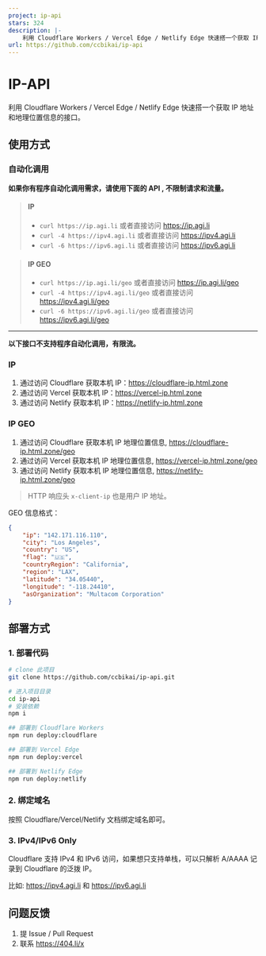 ```yaml
---
project: ip-api
stars: 324
description: |-
    利用 Cloudflare Workers / Vercel Edge / Netlify Edge 快速搭一个获取 IP 地址和地理位置信息的接口。
url: https://github.com/ccbikai/ip-api
---
```


# IP-API

利用 Cloudflare Workers / Vercel Edge / Netlify Edge 快速搭一个获取 IP 地址和地理位置信息的接口。

## 使用方式

### 自动化调用

**如果你有程序自动化调用需求，请使用下面的 API , 不限制请求和流量。**

> #### IP
>
> - `curl https://ip.agi.li` 或者直接访问 <https://ip.agi.li>
> - `curl -4 https://ipv4.agi.li` 或者直接访问 <https://ipv4.agi.li>
> - `curl -6 https://ipv6.agi.li` 或者直接访问 <https://ipv6.agi.li>

> #### IP GEO
> 
> - `curl https://ip.agi.li/geo` 或者直接访问 <https://ip.agi.li/geo>
> - `curl -4 https://ipv4.agi.li/geo` 或者直接访问 <https://ipv4.agi.li/geo>
> - `curl -6 https://ipv6.agi.li/geo` 或者直接访问 <https://ipv6.agi.li/geo>

---

**以下接口不支持程序自动化调用，有限流。**

### IP

1. 通过访问 Cloudflare 获取本机 IP：<https://cloudflare-ip.html.zone>
2. 通过访问 Vercel 获取本机 IP：<https://vercel-ip.html.zone>
3. 通过访问 Netlify 获取本机 IP：<https://netlify-ip.html.zone>

### IP GEO

1. 通过访问 Cloudflare 获取本机 IP 地理位置信息, <https://cloudflare-ip.html.zone/geo>
2. 通过访问 Vercel 获取本机 IP 地理位置信息, <https://vercel-ip.html.zone/geo>
3. 通过访问 Netlify 获取本机 IP 地理位置信息, <https://netlify-ip.html.zone/geo>

> HTTP 响应头 `x-client-ip` 也是用户 IP 地址。

GEO 信息格式：

```json
{
    "ip": "142.171.116.110",
    "city": "Los Angeles",
    "country": "US",
    "flag": "🇺🇸",
    "countryRegion": "California",
    "region": "LAX",
    "latitude": "34.05440",
    "longitude": "-118.24410",
    "asOrganization": "Multacom Corporation"
}
```

## 部署方式

### 1. 部署代码

```bash
# clone 此项目
git clone https://github.com/ccbikai/ip-api.git

# 进入项目目录
cd ip-api
# 安装依赖
npm i

## 部署到 Cloudflare Workers
npm run deploy:cloudflare

## 部署到 Vercel Edge
npm run deploy:vercel

## 部署到 Netlify Edge
npm run deploy:netlify
```

### 2. 绑定域名

按照 Cloudflare/Vercel/Netlify 文档绑定域名即可。

### 3. IPv4/IPv6 Only

Cloudflare 支持 IPv4 和 IPv6 访问，如果想只支持单栈，可以只解析 A/AAAA 记录到 Cloudflare 的泛拨 IP。

比如: <https://ipv4.agi.li> 和 <https://ipv6.agi.li>

## 问题反馈

1. 提 Issue / Pull Request
2. 联系 <https://404.li/x>

